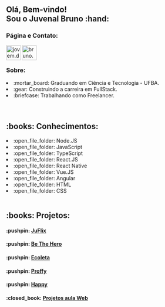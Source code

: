 <h2>Olá, Bem-vindo!<br/>Sou o Juvenal Bruno :hand:</h2>

<h3>Página e Contato:</h3>
<a href="https://www.instagram.com/jovem.developer">
  <img 
       align="left" 
       alt="jovem.developer" 
       width="40px" 
       src="https://images.vexels.com/media/users/3/137198/isolated/preview/07f0d7b69ef071571e4ada2f4d6a053a---cone-do-instagram-colorido-by-vexels.png"/>
</a>
<a href="mailto:bruno.andrade178@hotmail.com">
  <img
       align="left"
       alt="bruno.andrade178@hotmail.com"
       width="40px"
       src="https://upload.wikimedia.org/wikipedia/commons/8/81/Email_new.svg"
  />    
</a>

<br/>
<br/>

<h3>Sobre: </h3>
<li>:mortar_board: Graduando em Ciência e Tecnologia - UFBA.</li>
<li>:gear: Construindo a carreira em FullStack.</li>
<li>:briefcase: Trabalhando como Freelancer.</li>

<br/>
<br/>

<h2>:books: Conhecimentos:</h2>

<li>:open_file_folder: Node.JS</li>
<li>:open_file_folder: JavaScript</li>
<li>:open_file_folder: TypeScript</li>
<li>:open_file_folder: React.JS</li>
<li>:open_file_folder: React Native</li>
<li>:open_file_folder: Vue.JS</li>
<li>:open_file_folder: Angular</li>
<li>:open_file_folder: HTML</li>
<li>:open_file_folder: CSS</li>

<br/>

<h2>:books: Projetos:</h2>

<h4>:pushpin: <a href="https://github.com/juvenalbruno/Imersao_React_Juflix">JuFlix</a></h4>
<h4>:pushpin: <a href="https://github.com/juvenalbruno/SemanaOmniStack11-master">Be The Hero</a></h4>
<h4>:pushpin: <a href="https://github.com/juvenalbruno/NLW_01">Ecoleta</a></h4>
<h4>:pushpin: <a href="https://github.com/juvenalbruno/NLW_02">Proffy</a></h4>
<h4>:pushpin: <a href="https://github.com/juvenalbruno/NLW_03">Happy</a></h4>
<h4>:closed_book: <a href="https://github.com/juvenalbruno/curso_web_js">Projetos aula Web</a></h4>

<br/>
<br/>

<!-- ![Juvenal Bruno's github stats](https://github-readme-stats.vercel.app/api?username=juvenalbruno&show_icons=true&theme=radical) --!>
